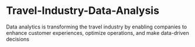 # Travel-Industry-Data-Analysis
Data analytics is transforming the travel industry by enabling companies to enhance customer experiences, optimize operations, and make data-driven decisions

